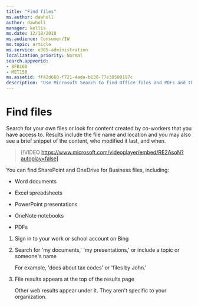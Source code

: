 ```yaml
---
title: "Find files"
ms.author: dawholl
author: dawholl
manager: kellis
ms.date: 12/18/2018
ms.audience: Consumer/IW
ms.topic: article
ms.service: o365-administration
localization_priority: Normal
search.appverid:
- BFB160
- MET150
ms.assetid: ff42d668-f721-4ada-b130-77e38508197c
description: "Use Microsoft Search to find Office files and PDFs and the information that you'll see"
---
```


# Find files

Search for your own files or look for content created by co-workers that you have access to. Results include the file name and location and you may also see a brief snippet of the content, who modified it last, and when.
  
> [!VIDEO https://www.microsoft.com/videoplayer/embed/RE2AsoN?autoplay=false]
  
You can find SharePoint and OneDrive for Business files, including:
  
- Word documents
    
- Excel spreadsheets
    
- PowerPoint presentations
    
- OneNote notebooks
    
- PDFs
    
1. Sign in to your work or school account on Bing
    
2. Search for 'my documents,' 'my presentations,' or include a topic or someone's name
    
    For example, 'docs about tax codes' or 'files by John.'
    
3. File results appears at the top of the results page
    
    Other web results appear under it. They aren't specific to your organization.


